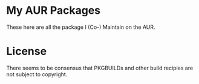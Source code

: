 # My AUR Packages

These here are all the package I (Co-) Maintain on the AUR.

# License

There seems to be consensus that PKGBUILDs and other build recipies are not
subject to copyright.
